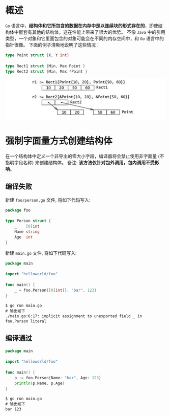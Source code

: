 # 概述

`Go` 语言中，**结构体和它所包含的数据在内存中是以连续块的形式存在的**，即使结构体中嵌套有其他的结构体，这在性能上带来了很大的优势。
不像 `Java` 中的引用类型，一个对象和它里面包含的对象可能会在不同的内存空间中，和 `Go` 语言中的指针很像。
下面的例子清晰地说明了这些情况：

```go
type Point struct {X, Y int}

type Rect1 struct {Min, Max Point }
type Rect2 struct {Min, Max *Point }
```

![结构体内存布局](./images/struct_mem_layout.png)

# 强制字面量方式创建结构体

在一个结构体中定义一个非导出的零大小字段，编译器将会禁止使用非字面量 (不指明字段名称) 来创建结构体。
备注: **该方法仅针对包外调用，包内调用不受影响**。

## 编译失败

新建 `foo/person.go` 文件, 将如下代码写入: 

```go
package foo

type Person struct {
	_    [0]int
	Name string
	Age  int
}
```

新建 `main.go` 文件, 将如下代码写入:

```go
package main

import "helloworld/foo"

func main() {
	_ = foo.Person{[0]int{}, "bar", 123}
}
```

```shell
$ go run main.go
# 输出如下 
./main.go:6:17: implicit assignment to unexported field _ in foo.Person literal
```

## 编译通过

```go
package main

import "helloworld/foo"

func main() {
	p := foo.Person{Name: "bar", Age: 123}
	println(p.Name, p.Age)
}
```

```shell
$ go run main.go
# 输出如下 
bar 123
```
